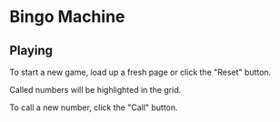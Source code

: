 # Bingo Machine

## Playing

To start a new game, load up a fresh page or click the "Reset" button.

Called numbers will be highlighted in the grid.

To call a new number, click the "Call" button.
